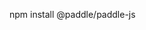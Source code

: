 npm install @paddle/paddle-js
<script src="https://cdn.paddle.com/paddle/v2/paddle.js"></script>
<script src="https://cdn.paddle.com/paddle/v2/paddle.js"></script>
<script type="text/javascript">
  Paddle.Initialize({ 
    token: 'live_7d279f61a3499fed520f7cd8c08' // replace with a client-side token
  });
</script>
